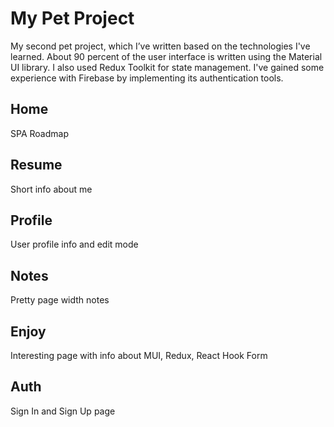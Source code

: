 # My Pet Project
My second pet project, which I’ve written based on the technologies I've learned. About 90 percent of the user interface is written using the Material UI library. I also used Redux Toolkit for state management.
I've gained some experience with Firebase by implementing its authentication tools.


## Home

SPA Roadmap

## Resume

Short info about me

## Profile

User profile info and edit mode

## Notes

Pretty page width notes

## Enjoy

Interesting page with info about MUI, Redux, React Hook Form

## Auth

Sign In and Sign Up page

